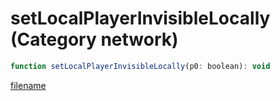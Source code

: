 # setLocalPlayerInvisibleLocally (Category network)

```js
function setLocalPlayerInvisibleLocally(p0: boolean): void
```

[filename](setLocalPlayerInvisibleLocally_m.md ':include')